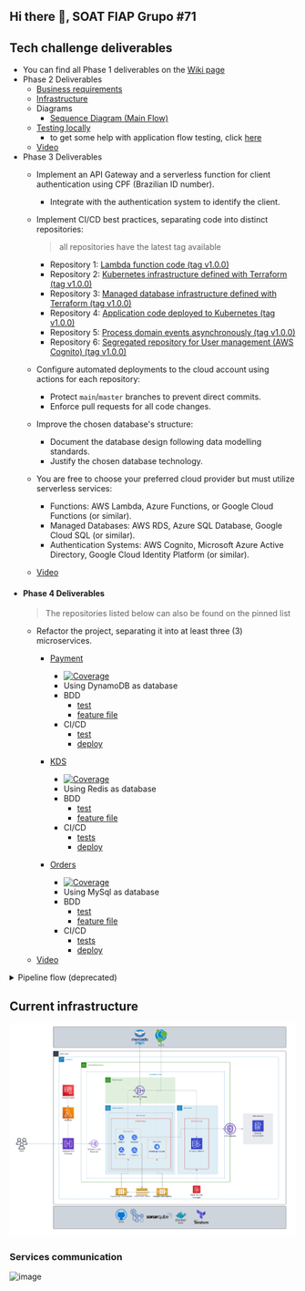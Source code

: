 ## Hi there 👋, SOAT FIAP Grupo #71

## Tech challenge deliverables
- You can find all Phase 1 deliverables on the [Wiki page](https://github.com/soat-fiap/FIAP.TechChallenge.ByteMeBurger/wiki)
- Phase 2 Deliverables
   - [Business requirements](https://github.com/soat-fiap/FIAP.TechChallenge.ByteMeBurger/wiki/Business-Requirements-Document)
   - [Infrastructure](https://github.com/soat-fiap/FIAP.TechChallenge.ByteMeBurger/wiki/Kubernetes-Infrastructure-Requirements)
   - Diagrams
     - [Sequence Diagram (Main Flow)](https://github.com/soat-fiap/FIAP.TechChallenge.ByteMeBurger/wiki/Main-flow-sequence-Diagrams-(Phase-2))
   - [Testing locally](#running-with-kubernetes-locally)
      -  to get some help with application flow testing, click [here](https://github.com/soat-fiap/FIAP.TechChallenge.ByteMeBurger?tab=readme-ov-file#testing)
   - [Video](https://www.youtube.com/watch?v=34ffDcUoUTg)
 - Phase 3 Deliverables
    - Implement an API Gateway and a serverless function for client authentication using CPF (Brazilian ID number).
        - Integrate with the authentication system to identify the client.

    - Implement CI/CD best practices, separating code into distinct repositories:
      > all repositories have the latest tag available 
      - Repository 1: [Lambda function code (tag v1.0.0)](https://github.com/soat-fiap/bmb.authenticator/tree/v1.0.0)
      - Repository 2: [Kubernetes infrastructure defined with Terraform (tag v1.0.0)](https://github.com/soat-fiap/bmb.infra/tree/v1.0.0)
      - Repository 3: [Managed database infrastructure defined with Terraform (tag v1.0.0)](https://github.com/soat-fiap/bmb.database/tree/v1.0.0)
      - Repository 4: [Application code deployed to Kubernetes (tag v1.0.0)](https://github.com/soat-fiap/FIAP.TechChallenge.ByteMeBurger/tree/v3.0.0)
      - Repository 5: [Process domain events asynchronously (tag v1.0.0)](https://github.com/soat-fiap/bmb.events.processor/tree/v1.0.0)
      - Repository 6: [Segregated repository for User management (AWS Cognito) (tag v1.0.0)](https://github.com/soat-fiap/bmb.users/tree/v1.0.0)

    - Configure automated deployments to the cloud account using actions for each repository:
      - Protect `main`/`master` branches to prevent direct commits. 
      - Enforce pull requests for all code changes.

    - Improve the chosen database's structure:
      - Document the database design following data modelling standards.
      - Justify the chosen database technology.

    - You are free to choose your preferred cloud provider but must utilize serverless services:
      - Functions: AWS Lambda, Azure Functions, or Google Cloud Functions (or similar).
      - Managed Databases: AWS RDS, Azure SQL Database, Google Cloud SQL (or similar).
      - Authentication Systems: AWS Cognito, Microsoft Azure Active Directory, Google Cloud Identity Platform (or similar).
    - [Video](https://www.youtube.com/watch?v=J2rRSJy24kM)
  - #### Phase 4 Deliverables
      > The repositories listed below can also be found on the pinned list
      - Refactor the project, separating it into at least three (3) microservices.
         - [Payment](https://github.com/soat-fiap/bmb.payment)
           - [![Coverage](https://sonarcloud.io/api/project_badges/measure?project=soat-fiap_bmb.payment&metric=coverage)](https://sonarcloud.io/summary/new_code?id=soat-fiap_bmb.payment)  
           - Using DynamoDB as database
           - BDD 
             - [test](https://github.com/soat-fiap/bmb.payment/blob/main/tests/Bmb.Payment.Bus.Test/Gherkin/DispatcherSteps.cs) 
             - [feature file](https://github.com/soat-fiap/bmb.payment/blob/main/tests/Bmb.Payment.Bus.Test/Gherkin/Dispatcher.feature)
           - CI/CD
             - [test](https://github.com/soat-fiap/bmb.payment/actions/runs/11982277404)
             - [deploy](https://github.com/soat-fiap/bmb.payment/actions/runs/12072866964)
        - [KDS](https://github.com/soat-fiap/bmb.production)
            - [![Coverage](https://sonarcloud.io/api/project_badges/measure?project=soat-fiap_bmb.production&metric=coverage)](https://sonarcloud.io/summary/new_code?id=soat-fiap_bmb.production)
            - Using Redis as database
            - BDD 
              - [test](https://github.com/soat-fiap/bmb.production/blob/main/tests/Bmb.Production.Application.Test/Gherkin/UpdateOrderStatusSteps.cs)
              - [feature file](https://github.com/soat-fiap/bmb.production/blob/main/tests/Bmb.Production.Application.Test/Gherkin/UpdateOrderStatus.feature)
           - CI/CD
             - [tests](https://github.com/soat-fiap/bmb.production/actions/runs/11982352596)
             - [deploy](https://github.com/soat-fiap/bmb.production/actions/runs/12010846206) 

         - [Orders](https://github.com/soat-fiap/FIAP.TechChallenge.ByteMeBurger)
            - [![Coverage](https://sonarcloud.io/api/project_badges/measure?project=soat-fiap_FIAP.TechChallenge.ByteMeBurger&metric=coverage)](https://sonarcloud.io/summary/new_code?id=soat-fiap_FIAP.TechChallenge.ByteMeBurger)
            - Using MySql as database
            - BDD 
              - [test](https://github.com/soat-fiap/bmb.production/blob/main/tests/Bmb.Production.Application.Test/Gherkin/UpdateOrderStatusSteps.cs)
              - [feature file](https://github.com/soat-fiap/bmb.production/blob/main/tests/Bmb.Production.Application.Test/Gherkin/PrepareOrder.feature)
            - CI/CD
              - [tests](https://github.com/soat-fiap/FIAP.TechChallenge.ByteMeBurger/actions/runs/11982275005)
              - [deploy](https://github.com/soat-fiap/FIAP.TechChallenge.ByteMeBurger/actions/runs/12072347402)  
    - [Video](https://youtu.be/dQzKPW_0EKY)

<details>
   <summary>Pipeline flow (deprecated)</summary>
         
  ```mermaid
           graph TD
       subgraph Infrastructure
           bmb.infra["bmb.infra"]
       end
   
       subgraph Storage
           bmb.database["bmb.database"]
           bmb.users["bmb.users"]
       end
   
       subgraph API
           bmb.api["bmb.api"]
       end
   
       subgraph Integration
           bmb.authenticator["bmb.authenticator"]
           bmb.events.processor["bmb.events.processor"]
       end
   
       bmb.api --> bmb.users
       bmb.api --> bmb.database
       bmb.api --> bmb.infra
       bmb.database --> bmb.infra
       bmb.authenticator --> bmb.api
       bmb.events.processor --> bmb.api
   ```
  </details>

## Current infrastructure
![Current infrastructure](arch-diagram.png)

### Services communication
![image](https://github.com/user-attachments/assets/d6ae1adf-f816-425e-9d20-a730bd81c32b)




<!--

**Here are some ideas to get you started:**

🙋‍♀️ A short introduction - what is your organization all about?
🌈 Contribution guidelines - how can the community get involved?
👩‍💻 Useful resources - where can the community find your docs? Is there anything else the community should know?
🍿 Fun facts - what does your team eat for breakfast?
🧙 Remember, you can do mighty things with the power of [Markdown](https://docs.github.com/github/writing-on-github/getting-started-with-writing-and-formatting-on-github/basic-writing-and-formatting-syntax)
-->

